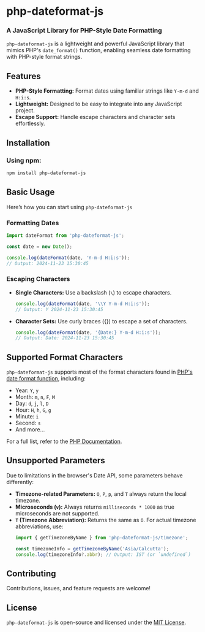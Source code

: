 # php-dateformat-js

### A JavaScript Library for PHP-Style Date Formatting
`php-dateformat-js` is a lightweight and powerful JavaScript library that mimics PHP's `date_format()` function, enabling seamless date formatting with PHP-style format strings.

## Features
- **PHP-Style Formatting:** Format dates using familiar strings like `Y-m-d` and `H:i:s`.
- **Lightweight:** Designed to be easy to integrate into any JavaScript project.
- **Escape Support:** Handle escape characters and character sets effortlessly.

## Installation
### Using npm:
```bash
npm install php-dateformat-js
```

## Basic Usage
Here’s how you can start using `php-dateformat-js`
### Formatting Dates
```js
import dateFormat from 'php-dateformat-js';  

const date = new Date();  

console.log(dateFormat(date, 'Y-m-d H:i:s'));  
// Output: 2024-11-23 15:30:45  
```
### Escaping Characters
- **Single Characters:** Use a backslash (`\`) to escape characters.
    ```js
    console.log(dateFormat(date, '\\Y Y-m-d H:i:s'));  
    // Output: Y 2024-11-23 15:30:45  
    ```
- **Character Sets:** Use curly braces ({}) to escape a set of characters.
    ```js
    console.log(dateFormat(date, '{Date:} Y-m-d H:i:s'));  
    // Output: Date: 2024-11-23 15:30:45
    ```
## Supported Format Characters
`php-dateformat-js` supports most of the format characters found in [PHP's date format function](https://www.php.net/manual/en/datetime.format.php), including:
- Year: `Y`, `y`
- Month: `m`, `n`, `F`, `M`
- Day: `d`, `j`, `l`, `D`
- Hour: `H`, `h`, `G`, `g`
- Minute: `i`
- Second: `s`
- And more...

For a full list, refer to the [PHP Documentation](https://www.php.net/manual/en/datetime.format.php).

## Unsupported Parameters
Due to limitations in the browser's Date API, some parameters behave differently:
- **Timezone-related Parameters:** `O`, `P`, `p`, and `T` always return the local timezone.
- **Microseconds (`v`):** Always returns `milliseconds * 1000` as true microseconds are not supported.
- **`T` (Timezone Abbreviation):** Returns the same as `O`. For actual timezone abbreviations, use:
    ```js
    import { getTimezoneByName } from 'php-dateformat-js/timezone';  

    const timezoneInfo = getTimezoneByName('Asia/Calcutta');  
    console.log(timezoneInfo?.abbr); // Output: IST (or `undefined`) 
    ```
## Contributing
Contributions, issues, and feature requests are welcome!
## License
`php-dateformat-js` is open-source and licensed under the [MIT License](./LICENSE).